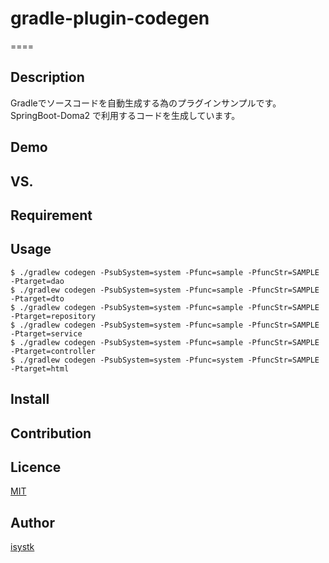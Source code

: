 # gradle-plugin-codegen

====

## Description

Gradleでソースコードを自動生成する為のプラグインサンプルです。
SpringBoot-Doma2 で利用するコードを生成しています。

## Demo

## VS. 

## Requirement

## Usage

```
$ ./gradlew codegen -PsubSystem=system -Pfunc=sample -PfuncStr=SAMPLE -Ptarget=dao
$ ./gradlew codegen -PsubSystem=system -Pfunc=sample -PfuncStr=SAMPLE -Ptarget=dto
$ ./gradlew codegen -PsubSystem=system -Pfunc=sample -PfuncStr=SAMPLE -Ptarget=repository
$ ./gradlew codegen -PsubSystem=system -Pfunc=sample -PfuncStr=SAMPLE -Ptarget=service
$ ./gradlew codegen -PsubSystem=system -Pfunc=sample -PfuncStr=SAMPLE -Ptarget=controller
$ ./gradlew codegen -PsubSystem=system -Pfunc=system -PfuncStr=SAMPLE -Ptarget=html
```

## Install

## Contribution

## Licence

[MIT](https://github.com/isystk/gradle-plugin-codegen/LICENCE)

## Author

[isystk](https://github.com/isystk)

